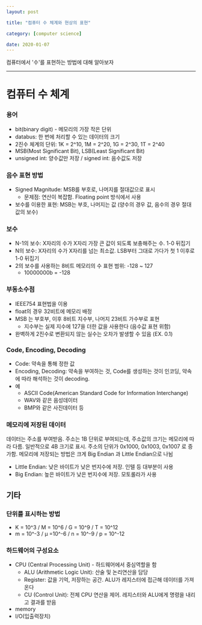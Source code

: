 ```yaml
---
layout: post

title: "컴퓨터 수 체계와 현상의 표현"

category: [computer science]

date: 2020-01-07
---
```


컴퓨터에서 '수'를 표현하는 방법에 대해 알아보자

---

# 컴퓨터 수 체계

### 용어

- bit(binary digit) - 메모리의 가장 작은 단위
- databus: 한 번에 처리할 수 있는 데이터의 크기
- 2진수 체계의 단위: 1K = 2^10, 1M = 2^20, 1G = 2^30, 1T = 2^40
- MSB(Most Significant Bit), LSB(Least Significant Bit)
- unsigned int: 양수값만 저장 / signed int: 음수값도 저장

### 음수 표현 방법

- Signed Magnitude: MSB를 부호로, 나머지를 절대값으로 표시
  - 문제점: 연산이 복잡함. Floating point 방식에서 사용
- 보수를 이용한 표현: MSB는 부호, 나머지는 값 (양수의 경우 값, 음수의 경우 절대값의 보수)

### 보수

- N-1의 보수: X자리의 수가 X자리 가장 큰 값이 되도록 보충해주는 수. 1-0 뒤집기
- N의 보수: X자리의 수가 X자리를 넘는 최소값. LSB부터 그대로 가다가 첫 1 이후로 1-0 뒤집기
- 2의 보수를 사용하는 8비트 메모리의 수 표현 범위: -128 ~ 127
  - 10000000b = -128

### 부동소수점

- IEEE754 표현법을 이용
- float의 경우 32비트에 메모리 배정
- MSB 는 부호부, 이후 8비트 지수부, 나머지 23비트 가수부로 표현
  - 지수부는 실제 지수에 127을 더한 값을 사용한다 (음수값 표현 위함)
- 완벽하게 2진수로 변환되지 않는 실수는 오차가 발생할 수 있음 (EX. 0.1)

### Code, Encoding, Decoding

- Code: 약속을 통해 정한 값
- Encoding, Decoding: 약속을 부여하는 것, Code를 생성하는 것이 인코딩, 약속에 따라 해석하는 것이 decoding.
- 예
  - ASCII Code(American Standard Code for Information Interchange)
  - WAV와 같은 음성데이터
  - BMP와 같은 사진데이터 등

### 메모리에 저장된 데이터

데이터는 주소를 부여받음. 주소는 1B 단위로 부여되는데, 주소값의 크기는 메모리에 따라 다름. 일반적으로 4B 크기로 표시. 주소의 단위가 0x1000, 0x1003, 0x1007 로 증가함. 메모리에 저장되는 방법은 크게 Big Endian 과 Little Endian으로 나뉨

- Little Endian: 낮은 바이트가 낮은 번지수에 저장. 인텔 등 대부분이 사용
- Big Endian: 높은 바이트가 낮은 번지수에 저장. 모토롤라가 사용

## 기타

### 단위를 표시하는 방법

- K = 10^3 / M = 10^6 / G = 10^9 / T = 10^12
- m = 10^-3 / μ =10^-6 / n = 10^-9 / p = 10^-12

### 하드웨어의 구성요소

- CPU (Central Processing Unit) - 하드웨어에서 중심역할을 함
  - ALU (Arithmetic Logic Unit): 산술 및 논리연산을 담당
  - Register: 값을 기억, 저장하는 공간. ALU가 레지스터에 접근해 데이터를 가져온다
  - CU (Control Unit): 전체 CPU 연산을 제어. 레지스터와 ALU에게 명령을 내리고 결과를 받음
- memory
- I/O(입출력장치)
